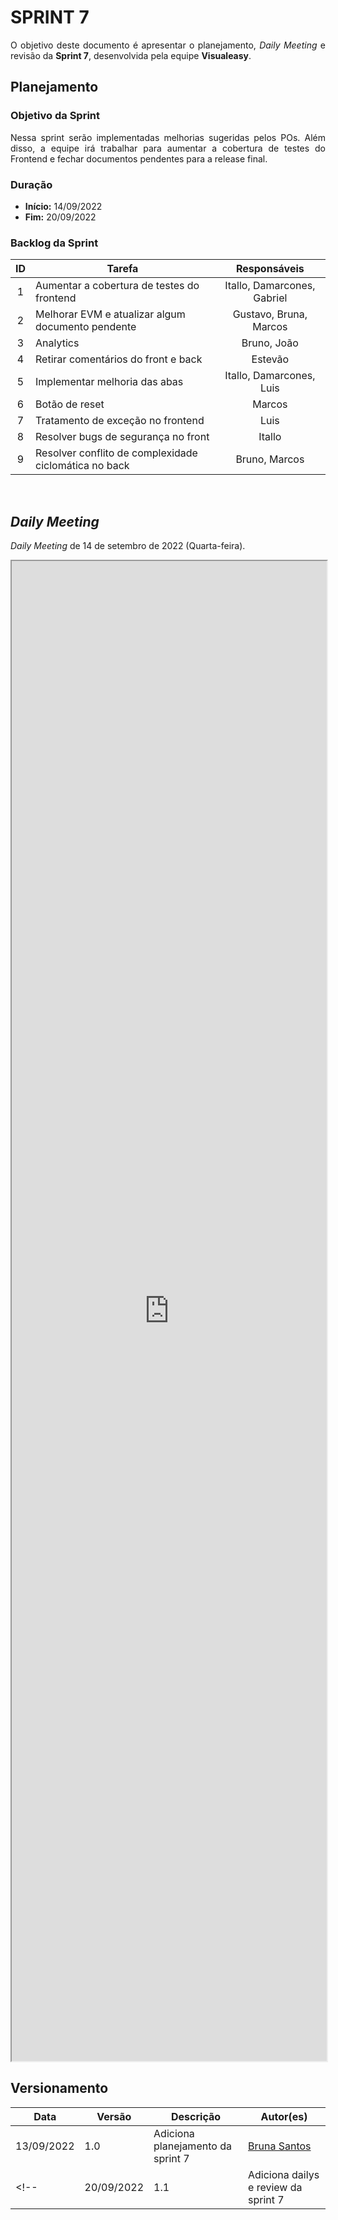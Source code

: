 # SPRINT 7

<p align = "justify">O objetivo deste documento é apresentar o planejamento, <i>Daily Meeting</i> e revisão da <b>Sprint 7</b>, desenvolvida pela equipe <b>Visualeasy</b>.</p>

## Planejamento

### Objetivo da Sprint

<p align = "justify">Nessa sprint serão implementadas melhorias sugeridas pelos POs. Além disso, a equipe irá trabalhar para aumentar a cobertura de testes do Frontend e fechar documentos pendentes para a release final.</p>

### Duração

+ <b>Início:</b> 14/09/2022
+ <b>Fim:</b> 20/09/2022


### Backlog da Sprint

|ID|Tarefa|Responsáveis|
|:--:|----|:----------:|
|1|Aumentar a cobertura de testes do frontend|Itallo, Damarcones, Gabriel|
|2|Melhorar EVM e atualizar algum documento pendente|Gustavo, Bruna, Marcos|
|3|Analytics|Bruno, João|
|4|Retirar comentários do front e back|Estevão|
|5|Implementar melhoria das abas|Itallo, Damarcones, Luis|
|6|Botão de reset|Marcos|
|7|Tratamento de exceção no frontend|Luis|
|8|Resolver bugs de segurança no front|Itallo|
|9|Resolver conflito de complexidade ciclomática no back|Bruno, Marcos|


<br>


## <i>Daily Meeting</i>


<p align = "justify"><i>Daily Meeting</i> de 14 de setembro de 2022 (Quarta-feira).</p>

<iframe src="https://docs.google.com/document/d/e/2PACX-1vQ0j1KvExzN_Hh7ouQeG4tgga8xkrsL2IDxfIJEnZAiAlGUTgDGnJ2VlySa3sbgokxZKg1j2b1eNZiA/pub?embedded=true" width="100%" style="height: 60vh;"></iframe>

<br>



<!-- ## Revisão

### O que foi concluído nessa Sprint?

<p align = "justify"></p>


### O que vem a seguir?

<p align = "justify">Fim do projeto.</p>

<br> -->


## Versionamento

| Data | Versão | Descrição | Autor(es) |
|------|--------|-----------|-----------|
|13/09/2022|1.0 |Adiciona planejamento da sprint 7|[Bruna Santos](https://github.com/brunaalmeidasantos)|
<!-- |20/09/2022|1.1|Adiciona dailys e review da sprint 7|[Bruna Santos](https://github.com/brunaalmeidasantos)| -->
